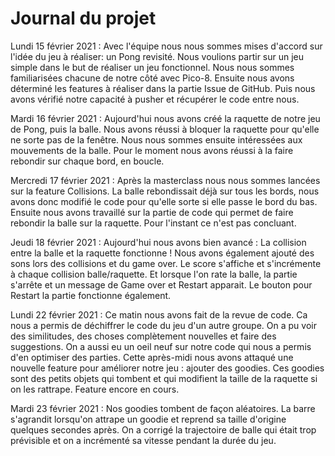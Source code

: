 # Journal du projet

Lundi 15 février 2021 :
Avec l'équipe nous nous sommes mises d'accord sur l'idée du jeu à réaliser: un Pong revisité.
Nous voulions partir sur un jeu simple dans le but de réaliser un jeu fonctionnel.
Nous nous sommes familiarisées chacune de notre côté avec Pico-8.
Ensuite nous avons déterminé les features à réaliser dans la partie Issue de GitHub.
Puis nous avons vérifié notre capacité à pusher et récupérer le code entre nous.


Mardi 16 février 2021 :
Aujourd'hui nous avons créé la raquette de notre jeu de Pong, puis la balle. 
Nous avons réussi à bloquer la raquette pour qu'elle ne sorte pas de la fenêtre.
Nous nous sommes ensuite intéressées aux mouvements de la balle.
Pour le moment nous avons réussi à la faire rebondir sur chaque bord, en boucle.


Mercredi 17 février 2021 :
Après la masterclass nous nous sommes lancées sur la feature Collisions.
La balle rebondissait déjà sur tous les bords, nous avons donc modifié le code pour qu'elle sorte si elle passe le bord du bas.
Ensuite nous avons travaillé sur la partie de code qui permet de faire rebondir la balle sur la raquette.
Pour l'instant ce n'est pas concluant.


Jeudi 18 février 2021 :
Aujourd'hui nous avons bien avancé :
La collision entre la balle et la raquette fonctionne ! 
Nous avons également ajouté des sons lors des collisions et du game over.
Le score s'affiche et s'incrémente à chaque collision balle/raquette.
Et lorsque l'on rate la balle, la partie s'arrête et un message de Game over et Restart apparait.
Le bouton pour Restart la partie fonctionne également. 


Lundi 22 février 2021 :
Ce matin nous avons fait de la revue de code.
Ca nous a permis de déchiffrer le code du jeu d'un autre groupe. 
On a pu voir des similitudes, des choses complètement nouvelles et faire des suggestions.
On a aussi eu un oeil neuf sur notre code qui nous a permis d'en optimiser des parties.
Cette après-midi nous avons attaqué une nouvelle feature pour améliorer notre jeu : ajouter des goodies.
Ces goodies sont des petits objets qui tombent et qui modifient la taille de la raquette si on les rattrape.
Feature encore en cours.


Mardi 23 février 2021 :
Nos goodies tombent de façon aléatoires.
La barre s'agrandit lorsqu'on attrape un goodie et reprend sa taille d'origine quelques secondes après.
On a corrigé la trajectoire de balle qui était trop prévisible et on a incrémenté sa vitesse pendant la durée du jeu.

